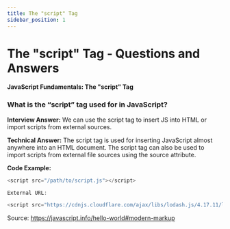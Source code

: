 ```yaml
---
title: The "script" Tag
sidebar_position: 1
---
```


# The "script" Tag - Questions and Answers

**JavaScript Fundamentals: The "script" Tag**

<head>
  <title>The "script" Tag - JavaScript Frontend Interview Questions & Answers</title>
  <meta charSet="utf-8" />
</head>

### What is the “script” tag used for in JavaScript?

**Interview Answer:** We can use the script tag to insert JS into HTML or import scripts from external sources.

**Technical Answer:** The script tag is used for inserting JavaScript almost anywhere into an HTML document. The script tag can also be used to import scripts from external file sources using the source attribute.

**Code Example:**

```js
<script src="/path/to/script.js"></script>

External URL:

<script src="https://cdnjs.cloudflare.com/ajax/libs/lodash.js/4.17.11/lodash.js"></script>
```

Source: <https://javascript.info/hello-world#modern-markup>
